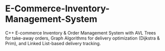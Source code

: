 # E-Commerce-Inventory-Management-System
C++ E-commerce Inventory &amp; Order Management System with AVL Trees for take-away orders, Graph Algorithms for delivery optimization (Dijkstra &amp; Prim), and Linked List-based delivery tracking.
